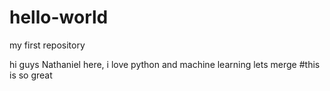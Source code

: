 # hello-world
my first repository

hi guys
Nathaniel here, i love python and machine learning
lets merge 
#this is so great
